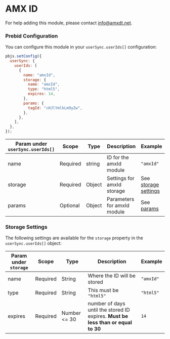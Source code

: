# AMX ID

For help adding this module, please contact [info@amxdt.net](info@amxdt.net).

### Prebid Configuration

You can configure this module in your `userSync.userIds[]` configuration:

```javascript
pbjs.setConfig({
  userSync: {
    userIds: [
      {
        name: "amxId",
        storage: {
          name: "amxId",
          type: "html5",
          expires: 14,
        },
        params: {
          tagId: "cHJlYmlkLm9yZw",
        },
      },
    ],
  },
});
```

| Param under `userSync.userIds[]` | Scope    | Type   | Description                 | Example                                   |
| -------------------------------- | -------- | ------ | --------------------------- | ----------------------------------------- |
| name                             | Required | string | ID for the amxId module     | `"amxId"`                                 |
| storage                          | Required | Object | Settings for amxId storage  | See [storage settings](#storage-settings) |
| params                           | Optional | Object | Parameters for amxId module | See [params](#params)                     |

### Storage Settings

The following settings are available for the `storage` property in the `userSync.userIds[]` object:

| Param under `storage` | Scope    | Type         | Description                                                                      | Example   |
| --------------------- | -------- | ------------ | -------------------------------------------------------------------------------- | --------- |
| name                  | Required | String       | Where the ID will be stored                                                      | `"amxId"` |
| type                  | Required | String       | This must be `"html5"`                                                           | `"html5"` |
| expires               | Required | Number <= 30 | number of days until the stored ID expires. **Must be less than or equal to 30** | `14`      |

